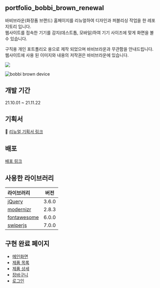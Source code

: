 ## portfolio_bobbi_brown_renewal

바비브라운(화장품 브랜드) 홈페이지를 리뉴얼하여 디자인과 퍼블리싱 작업을 한 레포지토리 입니다.\
웹사이트를 접속한 기기를 감지(데스트톱, 모바일)하여 기기 사이즈에 맞게 화면을 볼 수 있습니다.

구직용 개인 포트폴리오 용으로 제작 되었으며 바비브라운과 무관함을 안내드립니다.\
웹사이트에 사용 된 이미지와 내용의 저작권은 바비브라운에 있습니다.

<p style="display=flex">
  <img src="https://img.shields.io/badge/jQuery%20-v3.6.0%20-0769AD?style=flat-square" />
</p>

![bobbi brown device](https://github.com/heosuyeon/portfolio_elysian_renewal/assets/91523662/f4c00065-5965-42ba-91f6-07c2e0e27a3d)

## 개발 기간
21.10.01 ~ 21.11.22

## 기획서 
📄 [리뉴얼 기획서 링크](https://docs.google.com/presentation/d/1W7v398RmHak21sN9pjIv24W2uwPiC1L7/edit?usp=sharing&ouid=100456759543079574210&rtpof=true&sd=true)

## 배포
[배포 링크](https://heosuyeon.github.io/portfolio_bobbi_brown_renewal/)

## 사용한 라이브러리  
|라이브러리|버전|
|:----|:---:|
|[jQuery](https://jquery.com/)|3.6.0|
|[modernizr](https://modernizr.com/)|2.8.3|
|[fontawesome](https://fontawesome.com/)|6.0.0|
|[swiperjs](https://swiperjs.com/)|7.0.0|

## 구현 완료 페이지
* [메인화면](https://heosuyeon.github.io/portfolio_bobbi_brown_renewal/)
* [제품 목록](https://heosuyeon.github.io/portfolio_bobbi_brown_renewal/list.html)
* [제품 상세](https://heosuyeon.github.io/portfolio_bobbi_brown_renewal/detail.html)
* [장바구니](https://heosuyeon.github.io/portfolio_bobbi_brown_renewal/cart.html)
* [로그인](https://heosuyeon.github.io/portfolio_bobbi_brown_renewal/login.html)
